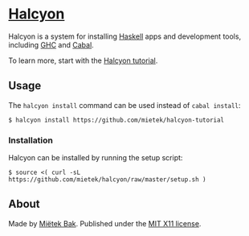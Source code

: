 [Halcyon](https://halcyon.sh/)
==============================

Halcyon is a system for installing [Haskell](https://haskell.org/) apps and development tools, including [GHC](https://downloads.haskell.org/~ghc/latest/docs/html/users_guide/) and [Cabal](https://www.haskell.org/cabal/users-guide/).

To learn more, start with the [Halcyon tutorial](https://halcyon.sh/tutorial/).


Usage
-----

The `halcyon install` command can be used instead of `cabal install`:

```
$ halcyon install https://github.com/mietek/halcyon-tutorial
```


### Installation

Halcyon can be installed by running the setup script:

```
$ source <( curl -sL https://github.com/mietek/halcyon/raw/master/setup.sh )
```


About
-----

Made by [Miëtek Bak](https://mietek.io/).  Published under the [MIT X11 license](https://halcyon.sh/license/).

